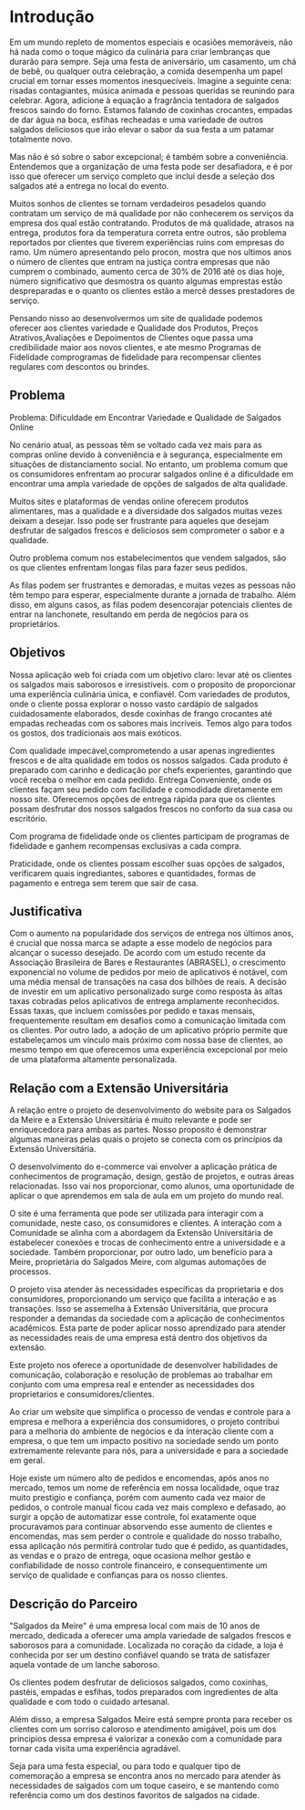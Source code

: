 # Introdução

Em um mundo repleto de momentos especiais e ocasiões memoráveis, não há nada como o toque mágico da culinária para criar lembranças que durarão para sempre. Seja uma festa de aniversário, um casamento, um chá de bebê, ou qualquer outra celebração, a comida desempenha um papel crucial em tornar esses momentos inesquecíveis. 
Imagine a seguinte cena: risadas contagiantes, música animada e pessoas queridas se reunindo para celebrar. Agora, adicione à equação a fragrância tentadora de salgados frescos saindo do forno. Estamos falando de coxinhas crocantes, empadas de dar água na boca, esfihas recheadas e uma variedade de outros salgados deliciosos que irão elevar o sabor da sua festa a um patamar totalmente novo.

Mas não é só sobre o sabor excepcional; é também sobre a conveniência. Entendemos que a organização de uma festa pode ser desafiadora, e é por isso que oferecer um serviço completo que inclui desde a seleção dos salgados até a entrega no local do evento. 

Muitos sonhos de clientes se tornam verdadeiros pesadelos quando contratam um serviço de má qualidade por não conhecerem os serviços da empresa dos qual estão contratando.
Produtos de má qualidade, atrasos na entrega, produtos fora da temperatura correta entre outros, são problema reportados por clientes que tiverem experiências ruins com empresas do ramo.
Um número apresentando pelo procon, mostra que nos ultimos anos o número de clientes que entram na justiça contra empresas que não cumprem o combinado, aumento cerca de 30% de 2016 até os dias hoje, número significativo que desmostra os quanto algumas emprestas estão despreparadas e o quanto os clientes estão a mercê desses prestadores de serviço.

Pensando nisso ao desenvolvermos um site de qualidade podemos oferecer aos clientes
variedade e Qualidade dos Produtos, Preços Atrativos,Avaliações e Depoimentos de Clientes oque passa uma credibilidade maior aos novos clientes, e ate mesmo Programas de Fidelidade comprogramas de fidelidade para recompensar clientes regulares com descontos ou brindes.


## Problema

Problema: Dificuldade em Encontrar Variedade e Qualidade de Salgados Online

No cenário atual, as pessoas têm se voltado cada vez mais para as compras online devido à conveniência e à segurança, especialmente em situações de distanciamento social. No entanto, um problema comum que os consumidores enfrentam ao procurar salgados online é a dificuldade em encontrar uma ampla variedade de opções de salgados de alta qualidade.

Muitos sites e plataformas de vendas online oferecem produtos alimentares, mas a qualidade e a diversidade dos salgados muitas vezes deixam a desejar. Isso pode ser frustrante para aqueles que desejam desfrutar de salgados frescos e deliciosos sem comprometer o sabor e a qualidade.

Outro problema comum nos estabelecimentos que vendem salgados, são os que clientes enfrentam longas filas para fazer seus pedidos.

As filas podem ser frustrantes e demoradas, e muitas vezes as pessoas não têm tempo para esperar, especialmente durante a jornada de trabalho. Além disso, em alguns casos, as filas podem desencorajar potenciais clientes de entrar na lanchonete, resultando em perda de negócios para os proprietários.



## Objetivos

Nossa aplicação web foi criada com um objetivo claro: levar até os clientes os salgados mais saborosos e irresistíveis. com o proposito de proporcionar uma experiência culinária única, e confiavél.
Com variedades de produtos, onde o cliente possa explorar o nosso vasto cardápio de salgados cuidadosamente elaborados, desde coxinhas de frango crocantes até empadas recheadas com os sabores mais incríveis. Temos algo para todos os gostos, dos tradicionais aos mais exóticos.

Com qualidade impecável,comprometendo a usar apenas ingredientes frescos e de alta qualidade em todos os nossos salgados. Cada produto é preparado com carinho e dedicação por chefs experientes, garantindo que você receba o melhor em cada pedido.
Entrega Conveniente, onde os clientes façam seu pedido com facilidade e comodidade diretamente em nosso site. Oferecemos opções de entrega rápida para que os clientes possam desfrutar dos nossos salgados frescos no conforto da sua casa ou escritório.

Com programa de fidelidade onde os clientes participam de programas de fidelidade e ganhem recompensas exclusivas a cada compra.

Praticidade, onde os clientes possam escolher suas opções de salgados, verificarem quais ingrediantes, sabores e quantidades, formas de pagamento e entrega sem terem que sair de casa.

 

## Justificativa

Com o aumento na popularidade dos serviços de entrega nos últimos anos, é crucial que nossa marca se adapte a esse modelo de negócios para alcançar o sucesso desejado.
De acordo com um estudo recente da Associação Brasileira de Bares e Restaurantes (ABRASEL), o crescimento exponencial no volume de pedidos por meio de aplicativos é notável, com uma média mensal de transações na casa dos bilhões de reais.
A decisão de investir em um aplicativo personalizado surge como resposta às altas taxas cobradas pelos aplicativos de entrega amplamente reconhecidos. 
Essas taxas, que incluem comissões por pedido e taxas mensais, frequentemente resultam em desafios como a comunicação limitada com os clientes. 
Por outro lado, a adoção de um aplicativo próprio permite que estabeleçamos um vínculo mais próximo com nossa base de clientes, ao mesmo tempo em que oferecemos uma experiência excepcional por meio de uma plataforma altamente personalizada.


## Relação com a Extensão Universitária

A relação entre o projeto de desenvolvimento do website para os Salgados da Meire e a Extensão Universitária é muito relevante e pode ser enriquecedora para ambas as partes. Nosso proposito é demonstrar algumas maneiras pelas quais o projeto se conecta com os princípios da Extensão Universitária.

O desenvolvimento do e-commerce vai envolver a aplicação prática de conhecimentos de programação, design, gestão de projetos, e outras áreas relacionadas. Isso vai nos proporcionar, como alunos, uma oportunidade de aplicar o que aprendemos em sala de aula em um projeto do mundo real.

O site é uma ferramenta que pode ser utilizada para interagir com a comunidade, neste caso, os consumidores e clientes. A interação com a Comunidade se alinha com a abordagem da Extensão Universitária de estabelecer conexões e trocas de conhecimento entre a universidade e a sociedade. Também proporcionar, por outro lado, um benefício para a Meire, proprietária do Salgados Meire, com algumas automações de processos.

O projeto visa atender às necessidades específicas da proprietaria e dos consumidores, proporcionando um serviço que facilita a interação e as transações. Isso se assemelha à Extensão Universitária, que procura responder a demandas da sociedade com a aplicação de conhecimentos acadêmicos. Esta parte de poder aplicar nosso aprendizado para atender as necessidades reais de uma empresa está dentro dos objetivos da extensão.

Este projeto nos oferece a oportunidade de desenvolver habilidades de comunicação, colaboração e resolução de problemas ao trabalhar em conjunto com uma empresa real e entender as necessidades dos proprietarios e consumidores/clientes.

Ao criar um website que simplifica o processo de vendas e controle para a empresa e melhora a experiência dos consumidores, o projeto contribui para a melhoria do ambiente de negócios e da interação cliente com a empresa, o que tem um impacto positivo na sociedade sendo um ponto extremamente relevante para nós, para a universidade e para a sociedade em geral.

Hoje existe um número alto de pedidos e encomendas, após anos no mercado, temos um nome de referência em nossa localidade, oque traz muito prestigio e confiança, porém com aumento cada vez maior de pedidos, o controle manual ficou cada vez mais complexo e defasado, ao surgir a opção de automatizar esse controle, foi exatamente oque procuravamos para continuar absorvendo esse aumento de clientes e encomendas, mas sem perder o controle e qualidade do nosso trabalho, essa aplicação nós permitirá controlar tudo que é pedido, as quantidades, as vendas e o prazo de entrega, oque ocasiona melhor gestão e confiabilidade de nosso controle financeiro, e consequentimente um serviço de qualidade e confianças para os nosso clientes.

## Descrição do Parceiro

"Salgados da Meire" é uma empresa local com mais de 10 anos de mercado, dedicada a oferecer uma ampla variedade de salgados frescos e saborosos para a comunidade. Localizada no coração da cidade, a loja é conhecida por ser um destino confiável quando se trata de satisfazer aquela vontade de um lanche saboroso.

Os clientes podem desfrutar de deliciosos salgados, como coxinhas, pastéis, empadas e esfihas, todos preparados com ingredientes de alta qualidade e com todo o cuidado artesanal.

Além disso, a empresa Salgados Meire está sempre pronta para receber os clientes com um sorriso caloroso e atendimento amigável, pois um dos principios dessa empresa é  valorizar a conexão com a comunidade para tornar cada visita uma experiência agradável.

Seja para uma festa especial, ou para todo e qualquer tipo de comemoração a empresa se encontra anos no mercado para atender às necessidades de salgados com um toque caseiro, e se mantendo como referência como um dos destinos favoritos de salgados na cidade.

